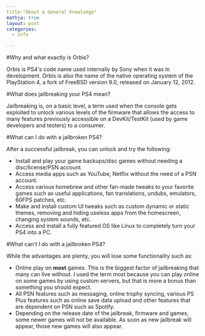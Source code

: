 ```yaml
---
title:"About & General Knowledge"
mathja: true
layout: post
categories:
  - info

---
```


#Why and what exactly is Orbis?

Orbis is PS4's code name used internally by Sony when it was in development. Orbis is also the name of the native operating system of the PlayStation 4, a fork of FreeBSD version 9.0, released on January 12, 2012.


#What does jailbreaking your PS4 mean?

Jailbreaking is, on a basic level, a term used when the console gets exploited to unlock various levels of the firmware that allows the access to many features previously accessible on a DevKit/TestKit (used by game developers and testers) to a consumer.

#What can I do with a jailbroken PS4?

After a successful jailbreak, you can unlock and try the following:

<ul>
	<li>Install and play your game backups/disc games without needing a disc/license/PSN account.</li>
	<li>Access media apps such as YouTube, Netflix without the need of a PSN account.</li>
	<li>Access various homebrew and other fan-made tweaks to your favorite games such as useful applications, fan translations, undubs, emulators, 60FPS patches, etc.</li>
	<li>Make and install custom UI tweaks such as custom dynamic or static themes, removing and hiding useless apps from the homescreen, changing system sounds, etc.</li>
	<li>Access and install a fully featured OS like Linux to completely turn your PS4 into a PC.</li>
</ul>

#What can't I do with a jailbroken PS4?

While the advantages are plenty, you will lose some functionality such as:

<ul>
	<li>Online play on <strong>most</strong> games. This is the biggest factor of jailbreaking that many can live without. I used the term most because you can play online on some games by using custom servers, but that is more a bonus than something you should expect.</li>
	<li>All PSN features such as messaging, online trophy syncing, various PS Plus features such as online save data upload and other features that are dependent on PSN such as Spotify.&nbsp;</li>
	<li>Depending on the release date of the jailbreak, firmware and games, some newer games will not be available. As soon as new jailbreak will appear, those new games will also appear.</li>
</ul>
